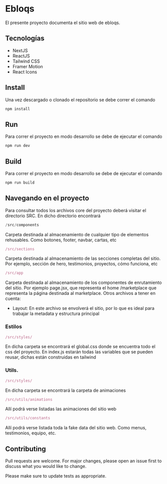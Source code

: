 # Ebloqs

El presente proyecto documenta el sitio web de ebloqs.

## Tecnologías
- NextJS
- ReactJS
- Tailwind CSS
- Framer Motion
- React Icons


## Install

Una vez descargado o clonado el repositorio se debe correr el comando

```bash
npm install
```

## Run
Para correr el proyecto en modo desarrollo se debe de ejecutar el comando 

```python
npm run dev

```
## Build
Para correr el proyecto en modo desarrollo se debe de ejecutar el comando 

```javascript
npm run build

```
## Navegando en el proyecto
Para consultar todos los archivos core del proyecto deberá visitar el directorio SRC. En dicho directorio encontrará
```python
/src/components
```
Carpeta destinada al almacenamiento de cualquier tipo de elementos rehusables.
Como botones, footer, navbar, cartas, etc
```javascript
/src/sections
```
Carpeta destinada al almacenamiento de las secciones completas del sitio.
Por ejemplo, sección de hero, testimonios, proyectos, cómo funciona, etc

```javascript
/src/app
```
Carpeta destinada al almacenamiento de los componentes de enrutamiento del sitio. Por ejemplo page.jsx, que representa el home /marketplace que representa la página destinada al marketplace. Otros archivos a tener en cuenta:
- Layout: En este archivo se envolverá el sitio, por lo que es ideal para trabajar la metadata y estructura principal

### Estilos
```javascript
/src/styles/
```
En dicha carpeta se encontrará el global.css donde se encuentra todo el css del proyecto. En index.js estarán todas las variables que se pueden reusar, dichas están construidas en tailwind

### Utils.
```javascript
/src/styles/
```
En dicha carpeta se encontrará la carpeta de animaciones
```javascript
/src/utils/animations
```
Allí podrá verse listadas las animaciones del sitio web
```javascript
/src/utils/constants
```
Allí podrá verse listada toda la fake data del sitio web. Como menus, testimonios, equipo, etc.


## Contributing

Pull requests are welcome. For major changes, please open an issue first
to discuss what you would like to change.

Please make sure to update tests as appropriate.